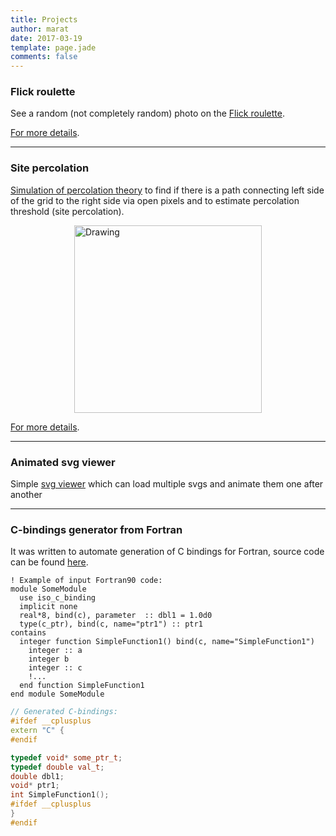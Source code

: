 ```yaml
---
title: Projects
author: marat
date: 2017-03-19
template: page.jade
comments: false
---
```


### Flick roulette
See a random (not completely random) photo on the [Flick roulette](/projects/flickr_roulette/).

[For more details](/articles/flickr_roulette/).

---

### Site percolation
[Simulation of percolation theory](/projects/percolation/) to find if there is a path
connecting left side of the grid to the right side via open pixels and to estimate
percolation threshold (site percolation).

<img src="/projects/percolation_example.png" alt="Drawing" style="width: 300px; display: block; margin: 0 auto;" />

[For more details](/articles/percolation/).

---

### Animated svg viewer
Simple [svg viewer](/projects/svgviewer/) which can load multiple svgs and animate them one after another

---

### C-bindings generator from Fortran
It was written to automate generation of C bindings for Fortran,
source code can be found [here](https://github.com/sharifmarat/fortran_to_c_headers).

``` Fortran
! Example of input Fortran90 code:
module SomeModule
  use iso_c_binding
  implicit none
  real*8, bind(c), parameter  :: dbl1 = 1.0d0
  type(c_ptr), bind(c, name="ptr1") :: ptr1
contains
  integer function SimpleFunction1() bind(c, name="SimpleFunction1")
    integer :: a
    integer b
    integer :: c
    !...
  end function SimpleFunction1
end module SomeModule
```

``` C++
// Generated C-bindings:
#ifdef __cplusplus
extern "C" {
#endif

typedef void* some_ptr_t;
typedef double val_t;
double dbl1;
void* ptr1;
int SimpleFunction1();
#ifdef __cplusplus
}
#endif
```

